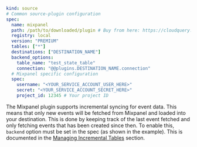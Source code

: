 ```yaml copy
kind: source
# Common source-plugin configuration
spec:
  name: mixpanel
  path: /path/to/downloaded/plugin # Buy from here: https://cloudquery.io/integrations/mixpanel
  registry: local
  version: "PREMIUM"
  tables: ["*"]
  destinations: ["DESTINATION_NAME"]
  backend_options:
    table_name: "test_state_table"
    connection: "@@plugins.DESTINATION_NAME.connection"
  # Mixpanel specific configuration
  spec:
    username: "<YOUR_SERVICE_ACCOUNT_USER_HERE>"
    secret: "<YOUR_SERVICE_ACCOUNT_SECRET_HERE>"
    project_id: 12345 # Your project ID
```

The Mixpanel plugin supports incremental syncing for event data. This means that only new events will be fetched from Mixpanel and loaded into your destination. This is done by keeping track of the last event fetched and only fetching events that has been created since then.
To enable this, `backend` option must be set in the spec (as shown in the example). This is documented in the [Managing Incremental Tables](/docs/advanced-topics/managing-incremental-tables) section.
